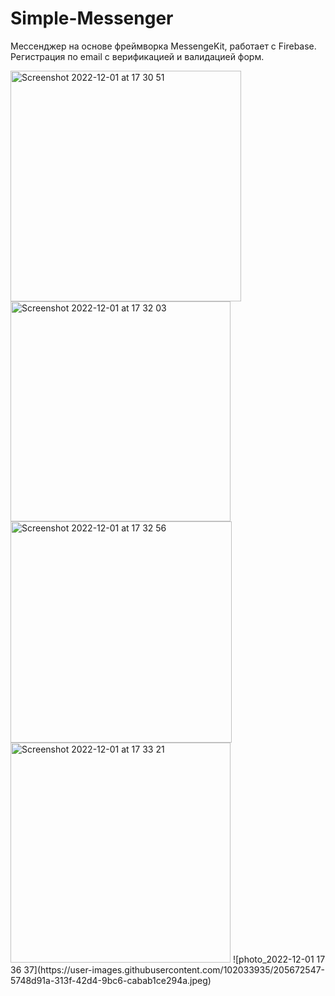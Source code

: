 # Simple-Messenger

Мессенджер на основе фреймворка MessengeKit, работает с Firebase.
Регистрация по email с верификацией и валидацией форм.

<img width="369" alt="Screenshot 2022-12-01 at 17 30 51" src="https://user-images.githubusercontent.com/102033935/205672534-4f5850b7-3bd2-4b6f-9b3f-5eab6d54b492.png">
<img width="352" alt="Screenshot 2022-12-01 at 17 32 03" src="https://user-images.githubusercontent.com/102033935/205672523-c525aba7-3490-42a3-8d9c-0c0e3e4b4163.png">
<img width="354" alt="Screenshot 2022-12-01 at 17 32 56" src="https://user-images.githubusercontent.com/102033935/205672540-a9b4336d-a528-4132-abc4-e7ff438a73b3.png">
<img width="352" alt="Screenshot 2022-12-01 at 17 33 21" src="https://user-images.githubusercontent.com/102033935/205672543-30f1ebe8-0058-43d7-a96b-e75556c52dec.png">
![photo_2022-12-01 17 36 37](https://user-images.githubusercontent.com/102033935/205672547-5748d91a-313f-42d4-9bc6-cabab1ce294a.jpeg)
